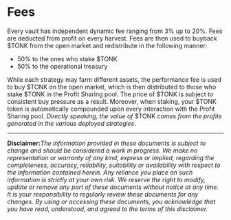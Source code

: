# Fees

Every vault has independent dynamic fee ranging from 3% up to 20%. Fees are deducted from profit on every harvest. Fees are then used to buyback $TONK from the open market and redistribute in the following manner:

- 50% to the ones who stake $TONK
- 50% to the operational treasury

While each strategy may farm different assets, the performance fee is used to buy $TONK on the open market, which is then distributed to those who stake $TONK in the Profit Sharing pool. The price of $TONK is subject to consistent buy pressure as a result. Moreover, when staking, your $TONK token is automatically compounded upon every interaction with the Profit Sharing pool. _Directly speaking, the value of_ $TONK _comes from the profits generated in the various deployed strategies_.

---

**Disclaimer:**_The information provided in these documents is subject to change and should be considered a work in progress. We make no representation or warranty of any kind, express or implied, regarding the completeness, accuracy, reliability, suitability or availability with respect to the information contained herein. Any reliance you place on such information is strictly at your own risk. We reserve the right to modify, update or remove any part of these documents without notice at any time. It is your responsibility to regularly review these documents for any changes. By using or accessing these documents, you acknowledge that you have read, understood, and agreed to the terms of this disclaimer._
